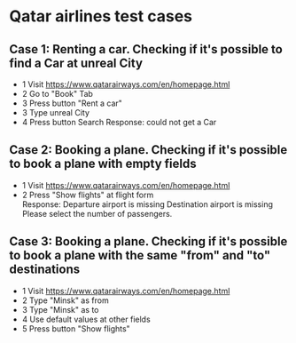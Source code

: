 # Qatar airlines test cases

## Case 1: Renting a car. Checking if it's possible to find a Car at unreal City
  - 1 Visit https://www.qatarairways.com/en/homepage.html
  - 2  Go to "Book" Tab
  - 3 Press button "Rent a car"
  - 3 Type unreal City
  - 4 Press button Search
    Response: could not get a Car


## Case 2: Booking a plane. Checking if it's possible to book a plane with empty fields
  - 1 Visit https://www.qatarairways.com/en/homepage.html
  - 2 Press "Show flights" at flight form   
    Response: Departure airport is missing
              Destination airport is missing
              Please select the number of passengers.

## Case 3: Booking a plane. Checking if it's possible to book a plane with the same "from" and "to" destinations
   - 1 Visit https://www.qatarairways.com/en/homepage.html
   - 2 Type "Minsk" as from
   - 3 Type "Minsk" as to
   - 4 Use default values at other fields
   - 5 Press button "Show flights"
